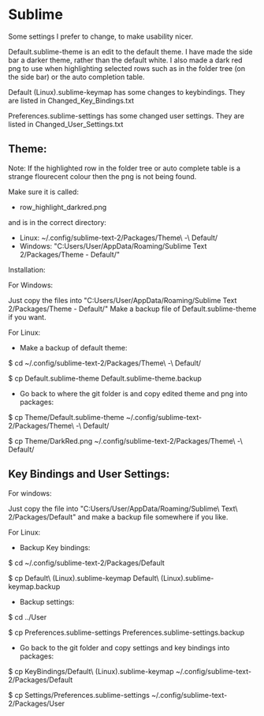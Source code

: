 Sublime
=======

Some settings I prefer to change, to make usability nicer.

Default.sublime-theme is an edit to the default theme. I have made the side bar a darker theme,
rather than the default white. I also made a dark red png to use when highlighting selected rows
such as in the folder tree (on the side bar) or the auto completion table.

Default (Linux).sublime-keymap has some changes to keybindings. They are listed
in Changed_Key_Bindings.txt

Preferences.sublime-settings has some changed user settings. They are listed in
Changed_User_Settings.txt


Theme:
--------
Note: If the highlighted row in the folder tree or auto complete table is a strange
flourecent colour then the png is not being found.

Make sure it is called:

- row_highlight_darkred.png

and is in the correct directory:

- Linux: ~/.config/sublime-text-2/Packages/Theme\ -\ Default/
- Windows: "C:Users/User/AppData/Roaming/Sublime Text 2/Packages/Theme - Default/"


Installation:

For Windows:

Just copy the files into "C:Users/User/AppData/Roaming/Sublime Text 2/Packages/Theme - Default/"
Make a backup file of Default.sublime-theme if you want.


For Linux:

- Make a backup of default theme:

$ cd ~/.config/sublime-text-2/Packages/Theme\ -\ Default/

$ cp Default.sublime-theme Default.sublime-theme.backup


- Go back to where the git folder is and copy edited theme and png into packages:

$ cp Theme/Default.sublime-theme ~/.config/sublime-text-2/Packages/Theme\ -\ Default/

$ cp Theme/DarkRed.png ~/.config/sublime-text-2/Packages/Theme\ -\ Default/

Key Bindings and User Settings:
--------------------------------
For windows:

Just copy the file into "C:Users/User/AppData/Roaming/Sublime\ Text\ 2/Packages/Default"
and make a backup file somewhere if you like.


For Linux:
- Backup Key bindings:

$ cd ~/.config/sublime-text-2/Packages/Default

$ cp Default\ \(Linux\).sublime-keymap Default\ \(Linux\).sublime-keymap.backup

- Backup settings:

$ cd ../User

$ cp Preferences.sublime-settings Preferences.sublime-settings.backup


- Go back to the git folder and copy settings and key bindings into packages:

$ cp KeyBindings/Default\ \(Linux\).sublime-keymap ~/.config/sublime-text-2/Packages/Default

$ cp Settings/Preferences.sublime-settings ~/.config/sublime-text-2/Packages/User
